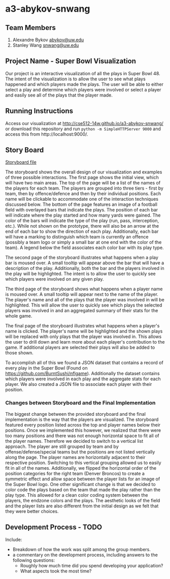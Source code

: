 a3-abykov-snwang
===============

## Team Members

1. Alexandre Bykov abykov@uw.edu
2. Stanley Wang snwang@uw.edu

## Project Name - Super Bowl Visualization

Our project is an interactive visualization of all the plays in Super Bowl 48. The intent of the visualization is to allow the user to see what plays happened and which players made the plays. The user will be able to either select a play and determine which players were involved or select a player and easily see all of the plays that the player made.

## Running Instructions

Access our visualization at http://cse512-14w.github.io/a3-abykov-snwang/ or download this repository and run `python -m SimpleHTTPServer 9000` and access this from http://localhost:9000/.

## Story Board

[Storyboard file](storyboard.pdf?raw=true)

The storyboard shows the overall design of our visualization and examples of three possible interactions. The first page shows the initial view, which will have two main areas.
The top of the page will be a list of the names of the players for each team. The players are grouped into three tiers - first by team, then by offence/defence and then by their individual positions. Each name will be clickable to accommodate one of the interaction techniques discussed below.
The bottom of the page features an image of a football field with overlayed bars that indicate the plays. The position of each bar will indicate where the play started and how many yards were gained. The color of the bars will indicate the type of the play (run, pass, interception, etc.). While not shown on the prototype, there will also be an arrow at the end of each bar to show the direction of each play. Additionally, each bar will have a marking to distinguish which team is currently an offence (possibly a team logo or simply a small bar at one end with the color of the team). A legend below the field associates each color bar with its play type.

The second page of the storyboard illustrates what happens when a play bar is moused over. A small tooltip will appear above the bar that will have a description of the play. Additionally, both the bar and the players involved in the play will be highlighted. The intent is to allow the user to quickly see which players were involved on any given play.

The third page of the storyboard shows what happens when a player name is moused over. A small tooltip will appear next to the name of the player. The player's name and all of the plays that the player was involved in will be highlighted. This will allow the user to quickly see which plays the selected players was involved in and an aggregated summary of their stats for the whole game.

The final page of the storyboard illustrates what happens when a player's name is clicked. The player's name will be highlighted and the shown plays will be replaced with only plays that the player was involved in. This allows the user to drill down and learn more about each player's contribution to the game. If additional players are selected their plays will also be added to those shown.

To accomplish all of this we found a JSON dataset that contains a record of every play in the Super Bowl (Found on https://github.com/BurntSushi/nflgame). Additionally the dataset contains which players were involved in each play and the aggregate stats for each player. We also created a JSON file to associate each player with their position.

### Changes between Storyboard and the Final Implementation

The biggest change between the provided storyboard and the final implementation is the way that the players are visualized. The storyboard featured every position listed across the top and player names below their positions. Once we implemented this however, we realized that there were too many positions and there was not enough horizontal space to fit all of the player names. Therefore we decided to switch to a vertical list approach. The player are still grouped by team and by offense/defense/special teams but the positions are not listed vertically along the page. The player names are horizontally adjacent to their respective position. Switching to this vertical grouping allowed us to easily fit in all of the names. Additionally, we flipped the horizontal order of the position categories for the right team (Denver Broncos) to create a symmetric effect and allow space between the player lists for an image of the Super Bowl logo. One other significant change is that we decided to color code the plays based on the team that made the play rather than the play type. This allowed for a clean color coding system between the players, the endzone colors and the plays. The aesthetic looks of the field and the player lists are also different from the initial design as we felt that they were better choices.

## Development Process - TODO

Include:
- Breakdown of how the work was split among the group members. 
- a commentary on the development process, including answers to the following questions: 
  - Roughly how much time did you spend developing your application?
  - What aspects took the most time?
